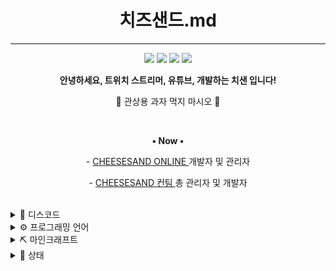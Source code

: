 <div align="center">
  <h1>치즈샌드.md</h1>
  <hr>

  <a href="mailto:choijoung1479@gmail.com?subject=[GitHub] "><img src="https://img.shields.io/badge/Email-choijoung1479%40gmail.com-EA4335?&logo=gmail&style=for-the-badge&logoColor=fcfcfc"></a>
  <a href="mailto:cheesesand"><img src="https://dcbadge.vercel.app/api/shield/541524642662318080?theme=default-inverted"></a>
  <a href="https://twitch.tv/cheesesand_"><img src="https://img.shields.io/twitch/status/cheesesand_?color=%238142f5&logo=twitch&style=for-the-badge&logoColor=fcfcfc"></a>
  <a href="https://youtube.com/@CheeseSand"><img src="https://img.shields.io/youtube/channel/subscribers/UCmfTIaIkh-W_zmQElX-RYMQ?color=red&label=youtube&logo=youtube&style=for-the-badge&logoColor=fcfcfc"></a>
  <br>

  <p><strong>안녕하세요, 트위치 스트리머, 유튜브, 개발하는 치샌 입니다!</strong></p>
  <p>🧀 관상용 과자 먹지 마시오 🧀</p>

  <br>

  <p>
    <p><strong>• Now •</strong></p>
    <p>- <a href="https://cheesesand.kr"> CHEESESAND ONLINE </a> 개발자 및 관리자</p>
    <p>- <a href="https://github.com/CheeseSandTeam"> CHEESESAND 컨팀 </a> 총 관리자 및 개발자</p>
  </p>

  <br>
</div>

<details><summary>💬 디스코드</summary>
  <ul>
    <a href="https://discord.gg/U6squ2hbyp"><img src="res/치즈샌드_디스코드.png" width="48px"></a>
    <a href="https://discord.com/df7xkSqyDP"><img src="res/CHEESESAND_ONLINE.png" width="48px"></a>
  </ui>
</details>

<details><summary>⚙️ 프로그래밍 언어</summary>
  <ul>
    <a href="mailto:C"><img src="https://img.shields.io/badge/C-A8B9CC?style=for-the-badge&logo=C&logoColor=fcfcfc"></a>
    <a href="mailto:Python"><img src="https://img.shields.io/badge/Python-3776AB?style=for-the-badge&logo=Python&logoColor=fcfcfc"></a>
    <a href="mailto:Java"><img src="https://img.shields.io/badge/JAVA-f56042?&logo=oracle&style=for-the-badge&logoColor=fcfcfc"></a>
    <a href="mailto:Kotlin"><img src="https://img.shields.io/badge/Kotlin-7F52FF?style=for-the-badge&logo=Kotlin&logoColor=fcfcfc"></a>
  </ul>
</details>

<details><summary>⛏️ 마인크래프트</summary>
  <ul>
    <p>test 1</p>
    <p>test 2</p>
    <p>test 3</p>
  </ul>
</details>

<details><summary>📑 상태</summary>
  <ul>
    <a href="https://github.com/CheeseSand"><img src="https://github-contribution-stats.vercel.app/api/?username=CheeseSand"></a>
    <a href="https://github.com/CheeseSand"><img src="https://github-readme-stats.vercel.app/api?username=CheeseSand&count_private=true&show_icons=true&include_all_commits=true"></a>
    <a href="https://github.com/CheeseSand"><img src="http://github-profile-summary-cards.vercel.app/api/cards/profile-details?username=CheeseSand&theme=default"></a>
  <ul>
</details>